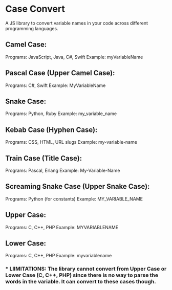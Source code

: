 # Case Convert

A JS library to convert variable names in your code across different programming languages.


## Camel Case:

Programs: JavaScript, Java, C#, Swift
Example: myVariableName

## Pascal Case (Upper Camel Case):

Programs: C#, Swift
Example: MyVariableName

## Snake Case:

Programs: Python, Ruby
Example: my_variable_name

## Kebab Case (Hyphen Case):

Programs: CSS, HTML, URL slugs
Example: my-variable-name

## Train Case (Title Case):

Programs: Pascal, Erlang
Example: My-Variable-Name

## Screaming Snake Case (Upper Snake Case):

Programs: Python (for constants)
Example: MY_VARIABLE_NAME

## Upper Case:

Programs: C, C++, PHP
Example: MYVARIABLENAME

## Lower Case:

Programs: C, C++, PHP
Example: myvariablename

### * LIIMITATIONS: The library cannot convert from Upper Case or Lower Case (C, C++, PHP) since there is no way to parse the words in the variable. It can convert to these cases though. 